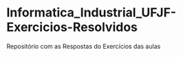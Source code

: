 # Informatica_Industrial_UFJF-Exercicios-Resolvidos
Repositório com as Respostas do Exercícios das aulas  
